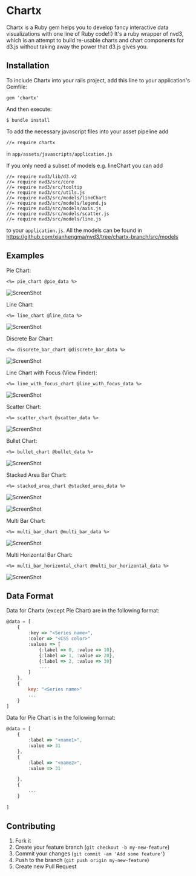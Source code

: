 # Chartx 

Chartx is a Ruby gem helps you to develop fancy interactive data visualizations with one line of Ruby code!:) 
It's a ruby wrapper of nvd3, which is an attempt to build re-usable charts and chart components for d3.js without taking away the power that d3.js gives you.    

## Installation

To include Chartx into your rails project, add this line to your application's Gemfile:

    gem 'chartx'

And then execute:

    $ bundle install

To add the necessary javascript files into your asset pipeline add

    //= require chartx

in ```app/assets/javascripts/application.js```

If you only need a subset of models e.g. lineChart you can add 

    //= require nvd3/lib/d3.v2
    //= require nvd3/src/core
    //= require nvd3/src/tooltip
    //= require nvd3/src/utils.js
    //= require nvd3/src/models/lineChart
    //= require nvd3/src/models/legend.js
    //= require nvd3/src/models/axis.js
    //= require nvd3/src/models/scatter.js
    //= require nvd3/src/models/line.js

to your ```application.js```. All the models can be found in https://github.com/xianhengma/nvd3/tree/chartx-branch/src/models

## Examples

Pie Chart:

```erb
<%= pie_chart @pie_data %>
```
![ScreenShot](https://raw.github.com/xianhengma/chartx/master/screenshots/piechart.png)

Line Chart:

```erb
<%= line_chart @line_data %>
```
![ScreenShot](https://raw.github.com/xianhengma/chartx/master/screenshots/linechart.png)

Discrete Bar Chart:
```erb
<%= discrete_bar_chart @discrete_bar_data %>
```
![ScreenShot](https://raw.github.com/xianhengma/chartx/master/screenshots/barchart.png)

Line Chart with Focus (View Finder):
```erb
<%= line_with_focus_chart @line_with_focus_data %>
```
![ScreenShot](https://raw.github.com/xianhengma/chartx/master/screenshots/linewithfocuschart.png)

Scatter Chart:
```erb
<%= scatter_chart @scatter_data %>
```
![ScreenShot](https://raw.github.com/xianhengma/chartx/master/screenshots/scatterchart.png)

Bullet Chart:
```erb
<%= bullet_chart @bullet_data %>
```
![ScreenShot](https://raw.github.com/xianhengma/chartx/master/screenshots/bulletchart.png)

Stacked Area Bar Chart:
```erb
<%= stacked_area_chart @stacked_area_data %>
```
![ScreenShot](https://raw.github.com/xianhengma/chartx/master/screenshots/stackedareachart.png)

![ScreenShot](https://raw.github.com/xianhengma/chartx/master/screenshots/stackedareachart3.png)

Multi Bar Chart:
```erb
<%= multi_bar_chart @multi_bar_data %>
```
![ScreenShot](https://raw.github.com/xianhengma/chartx/master/screenshots/multibarchart2.png)

Multi Horizontal Bar Chart:
```erb
<%= multi_bar_horizontal_chart @multi_bar_horizontal_data %>
```
![ScreenShot](https://raw.github.com/xianhengma/chartx/master/screenshots/horizontalbarchart.png)

## Data Format

Data for Chartx (except Pie Chart) are in the following format:

```js
@data = [
	{
		:key => "<Series name>",
		:color => "<CSS color>"
		:values => [
			{:label => 0, :value => 10},
			{:label => 1, :value => 20},
			{:label => 2, :value => 30}
			....
		]
	},
	{
		key: "<Series name>"
		...
	}
]
```

Data for Pie Chart is in the following format:

```js
@data = [
	{
		:label => "<name1>",
		:value => 31
	},
	{
		:label => "<name2>",
		:value => 31

	},
	{
		...
	}
		
]
```

## Contributing

1. Fork it
2. Create your feature branch (`git checkout -b my-new-feature`)
3. Commit your changes (`git commit -am 'Add some feature'`)
4. Push to the branch (`git push origin my-new-feature`)
5. Create new Pull Request
